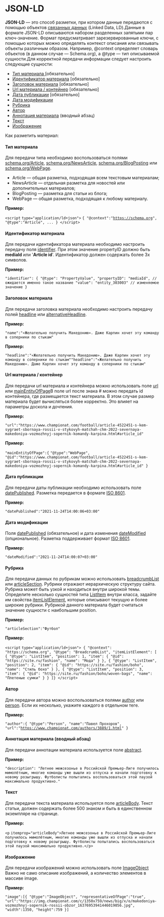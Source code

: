 # JSON-LD

**JSON-LD** — это способ разметки, при котором данные передаются с помощью объектов [связанных данных](https://ru.wikipedia.org/wiki/Linked\_data) (Linked Data, LD).Данные в формате JSON-LD описываются набором разделенных запятыми пар ключ-значение. Формат предусматривает зарезервированные ключи, с помощью которых можно определять контекст описания или связывать объекты различным образом. Например, @context определяет словарь объектов (в данном случае — Schema.org), а @type — тип описываемой сущности.Для корректной передачи информации следует настроить следующие сущности:

* [​Тип материала ](json-ld.md#tip-materiala)\[обязательно]
* [​Идентификатор материала](json-ld.md#identifikator-materiala) \[обязательно]
* [​Заголовок материала](json-ld.md#id-standartysemanticheskoimikrorazmetki-microdata-zagolovok-required) \[обязательно]
* ​[Url материала / контейнер](json-ld.md#url-materiala-konteiner) \[обязательно]
* [​Дата публикации](json-ld.md#data-publikacii) \[обязательно]
* [​Дата модификации​](json-ld.md#data-modifikacii)
* [​Рубрика​](json-ld.md#rubrika)
* [​Автор​](json-ld.md#avtor)
* [​Аннотация материала](json-ld.md#annotaciya-materiala-vvodnyi-abzac) (вводный абзац)
* [​Текст​](json-ld.md#tekst)
* [​Изображение​](json-ld.md#izobrazhenie)

Как разметить материал:

#### Тип материала <a href="#tip-materiala" id="tip-materiala"></a>

Для передачи типа необходимо воспользоваться полями [schema.org/Article](https://schema.org/Article), [schema.org/NewsArticle](http://schema.org/NewsArticle), [schema.org/BlogPosting](https://schema.org/BlogPosting) или [schema.org/WebPage](https://schema.org/WebPage).

* Article — общая разметка, подходящая всем текстовым материалам;
* NewsArticle — отдельная разметка для новостей или дополнительных материалов;
* BlogPosting — разметка для статьи из блога;
* WebPage — общая разметка, подходящая к любому материалу.

**Пример:**

`<script` `type="application/ld+json">` `{ "@context":"`[`https://schema.org`](https://schema.org/)`", "@type":"Article", ... } </script>`

#### Идентификатор материала <a href="#identifikator-materiala" id="identifikator-materiala"></a>

Для передачи идентификатора материала необходимо настроить передачу поля [identifier](https://schema.org/identifier). При этом значение propertyID должно быть **mediaId** или '**Article id**'. Идентификатор должен содержать более 3х символов.

**Пример:**

`"identifier": { "@type": "PropertyValue", "propertyID": "mediaId", // ожидается именно такое название "value": "entity_303003" // изменяемое значение }`

#### **Заголовок материала** <a href="#id-standartysemanticheskoimikrorazmetki-microdata-zagolovok-required" id="id-standartysemanticheskoimikrorazmetki-microdata-zagolovok-required"></a>

Для передачи заголовка материала необходимо настроить передачу полей [headline](https://schema.org/headline) или [alternativeHeadline](https://schema.org/alternativeHeadline).

**Пример:**

`"name":"«Желательно получить Македонию». Даже Карпин хочет эту команду в соперники по стыкам"`

**Пример:**

`"headline":"«Желательно получить Македонию». Даже Карпин хочет эту команду в соперники по стыкам""headline":"«Желательно получить Македонию». Даже Карпин хочет эту команду в соперники по стыкам"`

#### Url материала / контейнер <a href="#url-materiala-konteiner" id="url-materiala-konteiner"></a>

Для передачи url материала и контейнера можно использовать поле [url](https://schema.org/url) или [mainEntityOfPage](https://schema.org/mainEntityOfPage)​В поле url после знака # можно передать id контейнера, где размещается текст материала. В этом случае размер материала будет вычисляться более корректно. Это влияет на параметры доскола и дочтения.

**Пример:**

`"url":"https://www.championat.com/football/article-4522451-s-kem-sygraet-sbornaya-rossii-v-stykovyh-matchah-chm-2022-severnaya-makedoniya-vozmozhnyj-sopernik-komandy-karpina.html#article_id"`

**Пример:**

`"mainEntityOfPage":{` `"@type":"WebPage", "@id":"https://www.championat.com/football/article-4522451-s-kem-sygraet-sbornaya-rossii-v-stykovyh-matchah-chm-2022-severnaya-makedoniya-vozmozhnyj-sopernik-komandy-karpina.html#article_id" }`

#### Дата публикации <a href="#data-publikacii" id="data-publikacii"></a>

Для передачи даты публикации необходимо использовать поле [datePublished](https://schema.org/datePublished). Разметка передается в формате [ISO 8601](https://www.iso.org/standard/40874.html).

**Пример:**

`"datePublished":"2021-11-24T14:00:06+03:00"`

#### Дата модификации <a href="#data-modifikacii" id="data-modifikacii"></a>

Поля [datePublished](https://schema.org/datePublished) (обязательное) и дата изменения [dateModified](https://schema.org/dateModified) (опциональное). Разметка поддерживает формат [ISO 8601](https://www.iso.org/standard/40874.html).

**Пример:**

`"dateModified":"2021-11-24T14:00:07+03:00"`

#### Рубрика <a href="#rubrika" id="rubrika"></a>

Для передачи данных по рубрикам можно использовать [breadcrumbList](https://schema.org/BreadcrumbList) или [articleSection](https://schema.org/articleSection). Рубрики отражают иерархическую структуру сайта. Рубрика может быть узкой и находиться внутри широкой темы. Определите несколько сущностей типа [ListItem](https://schema.org/ListItem) внутри класса, задайте им свойства [itemListElement](https://schema.org/itemListElement), которые описывают текущую и более широкие рубрики. Рубрикой данного материала будет считаться значение сущности с наибольшим position.

**Пример:**

`"articleSection":"Футбол"`

**Пример:**

`<script` `type="application/ld+json"> { "@context": "https://schema.org", "@type": "BreadcrumbList", "itemListElement": [ { "@type": "ListItem", "position": 1, "item": { "@id": "https://site.ru/fashion", "name": "Мода" } }, { "@type": "ListItem", "position": 2, "item": { "@id": "https://site.ru/fashion/boho", "name": "Стиль бохо" } }, { "@type": "ListItem", "position": 3, "item": { "@id": "https://site.ru/fashion/boho/woven-bags", "name": "Плетеные сумки" } } ]} </script>`

#### Автор <a href="#avtor" id="avtor"></a>

Для передачи автора можно воспользоваться полями [author](https://schema.org/author) или [person](https://schema.org/Person). Если их несколько, укажите каждого в отдельном теге.

**Пример:**

`"author":{ "@type":"Person", "name":"Павел Прохоров", "url":"`[`https://www.championat.com/authors/3889/1.html`](https://www.championat.com/authors/3889/1.html)`" }`

#### Аннотация материала (вводный абзац) <a href="#annotaciya-materiala-vvodnyi-abzac" id="annotaciya-materiala-vvodnyi-abzac"></a>

Для передачи аннотации материала используется поле [abstract](https://schema.org/abstract).

**Пример:**

`"description": "Летнее межсезонье в Российской Премьер-Лиге получилось мимолётным, многие команды уже вышли из отпуска и начали подготовку к новому розыгрышу. Футболисты попытались воспользоваться этой паузой максимально продуктивно."`

#### Текст <a href="#tekst" id="tekst"></a>

Для передачи текста материала используется поле [articleBody](https://schema.org/articleBody). Текст статьи, должен содержать более 500 знаком и быть в единственном экземпляре на странице.

**Пример:**

`<p` `itemprop="articleBody">Летнее межсезонье в Российской Премьер-Лиге получилось мимолётным, многие команды уже вышли из отпуска и начали подготовку к новому розыгрышу. Футболисты попытались воспользоваться этой паузой максимально продуктивно.</p>`

#### Изображение <a href="#izobrazhenie" id="izobrazhenie"></a>

Для передачи изображений можно использовать поле [ImageObject](https://schema.org/ImageObject) Важно не само описание изображений, а количество элементов в массиве image.

**Пример:**

`"image":[{ "@type":"ImageObject", "representativeOfPage":"true", "url":"https://img.championat.com/c/1350x759/news/big/x/o/makedoniya-vozmozhnyj-sopernik-rossii-obzor_16376953941446019056.jpg", "width":1350, "height":759 }]`
